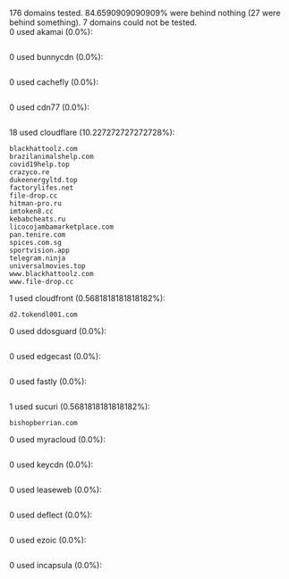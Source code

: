 176 domains tested. 84.6590909090909% were behind nothing (27 were behind something). 7 domains could not be tested.<br>
0 used akamai (0.0%):
```

```

0 used bunnycdn (0.0%):
```

```

0 used cachefly (0.0%):
```

```

0 used cdn77 (0.0%):
```

```

18 used cloudflare (10.227272727272728%):
```
blackhattoolz.com
brazilanimalshelp.com
covid19help.top
crazyco.re
dukeenergyltd.top
factorylifes.net
file-drop.cc
hitman-pro.ru
imtoken8.cc
kebabcheats.ru
licocojambamarketplace.com
pan.tenire.com
spices.com.sg
sportvision.app
telegram.ninja
universalmovies.top
www.blackhattoolz.com
www.file-drop.cc
```

1 used cloudfront (0.5681818181818182%):
```
d2.tokendl001.com
```

0 used ddosguard (0.0%):
```

```

0 used edgecast (0.0%):
```

```

0 used fastly (0.0%):
```

```

1 used sucuri (0.5681818181818182%):
```
bishopberrian.com
```

0 used myracloud (0.0%):
```

```

0 used keycdn (0.0%):
```

```

0 used leaseweb (0.0%):
```

```

0 used deflect (0.0%):
```

```

0 used ezoic (0.0%):
```

```

0 used incapsula (0.0%):
```

```
